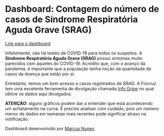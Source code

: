 # Dashboard: Contagem do número de casos de Síndrome Respiratória Aguda Grave (SRAG)

[Link para o dashboard](http://shiny.estatistica.ccet.ufrn.br/srag/)

Infelizmente, não há testes de COVID-19 para todos os suspeitos. A **Síndrome Respiratória Aguda Grave (SRAG)** possui sintomas muito parecidos com aqueles do COVID-19. Acredito que, com o avanço da pandemia, é importante que a população tenha noção da quantidade de casos da doença que estão por aí. 

Entretanto, temos um bom acesso a casos registrados de SRAG. A Fiocruz tem uma excelente ferramenta de divulgação chamada [Info Gripe](href="http://info.gripe.fiocruz.br/) no qual obtive os dados aqui divulgados.

**ATENÇÃO:** alguns gráficos podem dar a entender que está acontecendo um achatamento na curva. É preciso analisar com cuidado, pois um número menor de dados em semanas mais recentes pode significar atraso na notificação.

Dashboard desenvolvido por [Marcus Nunes](https://marcusnunes.me/).
